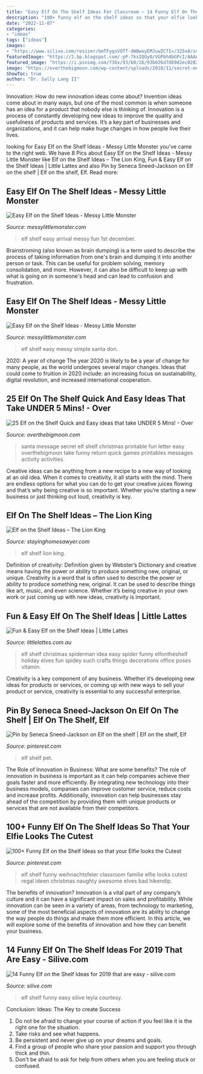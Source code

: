 ```yaml
---
title: "Easy Elf On The Shelf Ideas For Classroom ~ 14 Funny Elf On The Shelf Ideas For 2019 That Are Easy"
description: "100+ funny elf on the shelf ideas so that your elfie looks the cutest"
date: "2022-11-07"
categories:
- "ideas"
tags: ["ideas"]
images:
- "https://www.silive.com/resizer/bmTFygsVOfT-dWQwoyEMJuwZCTI=/325x0/smart/arc-anglerfish-arc2-prod-advancelocal.s3.amazonaws.com/public/FX3KH7EY6NA2NFRTFD2MJV6PKM.jpg"
featuredImage: "https://2.bp.blogspot.com/-pP-7kxIQOy0/VGPbh4bGPcI/AAAAAAAABFk/JH7WeOQL_Rk/s1600/1500975_10151925407443089_1180067593_o.jpg"
featured_image: "https://i.pinimg.com/736x/93/b0/26/93b026d7d69d2ec028207d86a4c70a45.jpg"
image: "https://overthebigmoon.com/wp-content/uploads/2018/11/secret-message-santa-printable.jpg"
ShowToc: true
author: "Dr. Sally Lang II"
---
```



Innovation: How do new innovation ideas come about?
Invention ideas come about in many ways, but one of the most common is when someone has an idea for a product that nobody else is thinking of. Innovation is a process of constantly developing new ideas to improve the quality and usefulness of products and services. It’s a key part of businesses and organizations, and it can help make huge changes in how people live their lives.

	

		
looking for Easy Elf on the Shelf Ideas - Messy Little Monster you've came to the right web. We have 8 Pics about Easy Elf on the Shelf Ideas - Messy Little Monster like Elf on the Shelf Ideas – The Lion King, Fun &amp; Easy Elf on the Shelf Ideas | Little Lattes and also Pin by Seneca Sneed-Jackson on Elf on the shelf | Elf on the shelf, Elf. Read more:
		
    
## Easy Elf On The Shelf Ideas - Messy Little Monster

<img loading=lazy src="https://2.bp.blogspot.com/-pP-7kxIQOy0/VGPbh4bGPcI/AAAAAAAABFk/JH7WeOQL_Rk/s1600/1500975_10151925407443089_1180067593_o.jpg" onerror="this.onerror=null;this.src='https://tse3.mm.bing.net/th?id=OIP.pcL_-hWkR_cXJtW53ak1KwHaJ4&amp;pid=15.1';" alt="Easy Elf on the Shelf Ideas - Messy Little Monster">

_Source: messylittlemonster.com_

>elf shelf easy arrival messy fun 1st december. 

	

Brainstroming (also known as brain dumping) is a term used to describe the process of taking information from one's brain and dumping it into another person or task. This can be useful for problem solving, memory consolidation, and more. However, it can also be difficult to keep up with what is going on in someone's head and can lead to confusion and frustration.

    
## Easy Elf On The Shelf Ideas - Messy Little Monster

<img loading=lazy src="https://1.bp.blogspot.com/-XGL4hDwNUNo/VGW3wpDGnPI/AAAAAAAABHc/IqVwemiy3w0/s1600/elf%2Bon%2Bthe%2Bshelf%2Bideas.jpg" onerror="this.onerror=null;this.src='https://tse3.mm.bing.net/th?id=OIP.Ftil4NYvDBJDAKMBMOBwVgHaHa&amp;pid=15.1';" alt="Easy Elf on the Shelf Ideas - Messy Little Monster">

_Source: messylittlemonster.com_

>elf shelf easy messy simple santa don. 

	

2020: A year of change
The year 2020 is likely to be a year of change for many people, as the world undergoes several major changes. Ideas that could come to fruition in 2020 include: an increasing focus on sustainability, digital revolution, and increased international cooperation.

    
## 25 Elf On The Shelf Quick And Easy Ideas That Take UNDER 5 Mins! - Over

<img loading=lazy src="https://overthebigmoon.com/wp-content/uploads/2018/11/secret-message-santa-printable.jpg" onerror="this.onerror=null;this.src='https://tse1.mm.bing.net/th?id=OIP.pLeG70s1NMAtpyrVWVScOgHaLH&amp;pid=15.1';" alt="25 Elf on the Shelf Quick and Easy ideas that take UNDER 5 Mins! - Over">

_Source: overthebigmoon.com_

>santa message secret elf shelf christmas printable fun letter easy overthebigmoon take funny return quick games printables messages activity activities. 

	

Creative ideas can be anything from a new recipe to a new way of looking at an old idea. When it comes to creativity, it all starts with the mind. There are endless options for what you can do to get your creative juices flowing and that’s why being creative is so important. Whether you’re starting a new business or just thinking out loud, creativity is key.

    
## Elf On The Shelf Ideas – The Lion King

<img loading=lazy src="https://www.stayinghomesawyer.com/wp-content/uploads/2019/11/Elf-on-the-Shelf-Ideas-The-Lion-King.jpg" onerror="this.onerror=null;this.src='https://tse3.mm.bing.net/th?id=OIP.xko_L2rZG9zfuplmr5-HoQHaLF&amp;pid=15.1';" alt="Elf on the Shelf Ideas – The Lion King">

_Source: stayinghomesawyer.com_

>elf shelf lion king. 

	

Definition of creativity: Definition given by Webster’s Dictionary and creative means having the power or ability to produce something new, original, or unique.
Creativity is a word that is often used to describe the power or ability to produce something new, original. It can be used to describe things like art, music, and even science. Whether it’s being creative in your own work or just coming up with new ideas, creativity is important.

    
## Fun &amp; Easy Elf On The Shelf Ideas | Little Lattes

<img loading=lazy src="http://littlelattes.com.au/wp-content/uploads/2015/11/pinterest.jpg" onerror="this.onerror=null;this.src='https://tse4.mm.bing.net/th?id=OIP.YTSGLzmkdXvaRW-CIz91qQHaLJ&amp;pid=15.1';" alt="Fun &amp; Easy Elf on the Shelf Ideas | Little Lattes">

_Source: littlelattes.com.au_

>elf shelf christmas spiderman idea easy spider funny elfontheshelf holiday elves fun spidey such crafts things decorations office poses vitamin. 

	

Creativity is a key component of any business. Whether it’s developing new ideas for products or services, or coming up with new ways to sell your product or service, creativity is essential to any successful enterprise.

    
## Pin By Seneca Sneed-Jackson On Elf On The Shelf | Elf On The Shelf, Elf

<img loading=lazy src="https://i.pinimg.com/736x/0a/b7/78/0ab7781b01d48b29e1d39298cc09ccb7--elf.jpg" onerror="this.onerror=null;this.src='https://tse1.mm.bing.net/th?id=OIP.5TS8WqzqmXIJH67IswiVXwHaNK&amp;pid=15.1';" alt="Pin by Seneca Sneed-Jackson on Elf on the shelf | Elf on the shelf, Elf">

_Source: pinterest.com_

>elf shelf pet. 

	

The Role of Innovation in Business: What are some benefits?
The role of innovation in business is important as it can help companies achieve their goals faster and more efficiently. By integrating new technology into their business models, companies can improve customer service, reduce costs and increase profits. Additionally, innovation can help businesses stay ahead of the competition by providing them with unique products or services that are not available from their competitors.

    
## 100+ Funny Elf On The Shelf Ideas So That Your Elfie Looks The Cutest

<img loading=lazy src="https://i.pinimg.com/736x/93/b0/26/93b026d7d69d2ec028207d86a4c70a45.jpg" onerror="this.onerror=null;this.src='https://tse1.mm.bing.net/th?id=OIP.wxbsQQOjNSFqSyWtbwtUqQHaNK&amp;pid=15.1';" alt="100+ Funny Elf on the Shelf Ideas so that your Elfie looks the Cutest">

_Source: pinterest.com_

>elf shelf funny weihnachtsfeier classroom familie elfie looks cutest regal ideen christmas naughty awesome elves bad hikendip. 

	

The benefits of innovation?
Innovation is a vital part of any company’s culture and it can have a significant impact on sales and profitability. While innovation can be seen in a variety of areas, from technology to marketing, some of the most beneficial aspects of innovation are its ability to change the way people do things and make them more efficient. In this article, we will explore some of the benefits of innovation and how they can benefit your business.

    
## 14 Funny Elf On The Shelf Ideas For 2019 That Are Easy - Silive.com

<img loading=lazy src="https://www.silive.com/resizer/bmTFygsVOfT-dWQwoyEMJuwZCTI=/325x0/smart/arc-anglerfish-arc2-prod-advancelocal.s3.amazonaws.com/public/FX3KH7EY6NA2NFRTFD2MJV6PKM.jpg" onerror="this.onerror=null;this.src='https://tse3.mm.bing.net/th?id=OIP.TZLnct4Cxc48SGK2gis-PgAAAA&amp;pid=15.1';" alt="14 Funny Elf on the Shelf Ideas for 2019 that are easy - silive.com">

_Source: silive.com_

>elf shelf funny easy silive leyla courtesy. 

	

Conclusion: Ideas: The Key to create Success
1. Do not be afraid to change your course of action if you feel like it is the right one for the situation.
2. Take risks and see what happens.
3. Be persistent and never give up on your dreams and goals.
4. Find a group of people who share your passion and support you through thick and thin.
5. Don't be afraid to ask for help from others when you are feeling stuck or confused.

